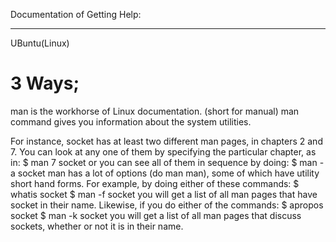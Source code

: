 
Documentation of Getting Help:
___
UBuntu(Linux)

# 3 Ways;
man is the workhorse of Linux documentation.
(short for manual)
man command gives you information about the system utilities.

For instance, socket has at least two different man pages, in chapters 2 and 7. You can look at any one of them by specifying the particular chapter, as in:
$ man 7 socket
or you can see all of them in sequence by doing:
$ man -a socket
man has a lot of options (do man man), some of which have utility short hand forms. For example, by doing either of these commands:
$ whatis socket
$ man -f socket
you will get a list of all man pages that have socket in their name. Likewise, if you do either of the commands:
$ apropos socket
$ man -k socket
you will get a list of all man pages that discuss sockets, whether or not it is in their name.




